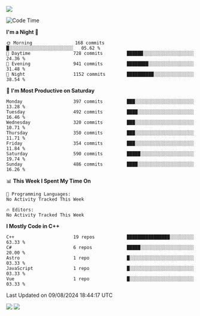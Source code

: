 ![](https://komarev.com/ghpvc/?username=lilpidgey&color=red)
<!--START_SECTION:waka-->
![Code Time](http://img.shields.io/badge/Code%20Time-1%2C491%20hrs%2018%20mins-blue)

**I'm a Night 🦉** 

```text
🌞 Morning                168 commits         █░░░░░░░░░░░░░░░░░░░░░░░░   05.62 % 
🌆 Daytime                728 commits         ██████░░░░░░░░░░░░░░░░░░░   24.36 % 
🌃 Evening                941 commits         ████████░░░░░░░░░░░░░░░░░   31.48 % 
🌙 Night                  1152 commits        ██████████░░░░░░░░░░░░░░░   38.54 % 
```
📅 **I'm Most Productive on Saturday** 

```text
Monday                   397 commits         ███░░░░░░░░░░░░░░░░░░░░░░   13.28 % 
Tuesday                  492 commits         ████░░░░░░░░░░░░░░░░░░░░░   16.46 % 
Wednesday                320 commits         ███░░░░░░░░░░░░░░░░░░░░░░   10.71 % 
Thursday                 350 commits         ███░░░░░░░░░░░░░░░░░░░░░░   11.71 % 
Friday                   354 commits         ███░░░░░░░░░░░░░░░░░░░░░░   11.84 % 
Saturday                 590 commits         █████░░░░░░░░░░░░░░░░░░░░   19.74 % 
Sunday                   486 commits         ████░░░░░░░░░░░░░░░░░░░░░   16.26 % 
```


📊 **This Week I Spent My Time On** 

```text
💬 Programming Languages: 
No Activity Tracked This Week

🔥 Editors: 
No Activity Tracked This Week
```

**I Mostly Code in C++** 

```text
C++                      19 repos            ████████████████░░░░░░░░░   63.33 % 
C#                       6 repos             █████░░░░░░░░░░░░░░░░░░░░   20.00 % 
Astro                    1 repo              █░░░░░░░░░░░░░░░░░░░░░░░░   03.33 % 
JavaScript               1 repo              █░░░░░░░░░░░░░░░░░░░░░░░░   03.33 % 
Vue                      1 repo              █░░░░░░░░░░░░░░░░░░░░░░░░   03.33 % 
```




 Last Updated on 09/08/2024 18:44:17 UTC
<!--END_SECTION:waka-->
![](https://hit.yhype.me/github/profile?user_id=42968544)
![](https://komarev.com/ghpvc/?lilpidgey)
